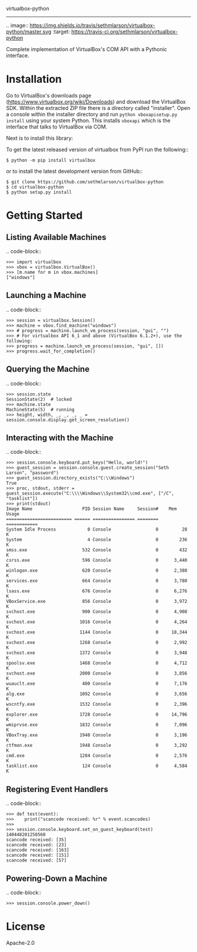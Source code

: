 virtualbox-python
*****************

.. image:: https://img.shields.io/travis/sethmlarson/virtualbox-python/master.svg
   :target: https://travis-ci.org/sethmlarson/virtualbox-python

Complete implementation of VirtualBox's COM API with a Pythonic interface.

Installation
============

Go to VirtualBox's downloads page (https://www.virtualbox.org/wiki/Downloads) and download the VirtualBox SDK.
Within the extracted ZIP file there is a directory called "installer". Open a console within the installer directory
and run ``python vboxapisetup.py install`` using your system Python. This installs ``vboxapi`` which is the interface
that talks to VirtualBox via COM.

Next is to install this library:

To get the latest released version of virtualbox from PyPI run the following::

    $ python -m pip install virtualbox
    
or to install the latest development version from GitHub::

    $ git clone https://github.com/sethmlarson/virtualbox-python
    $ cd virtualbox-python
    $ python setup.py install

Getting Started 
===============

Listing Available Machines
--------------------------

 .. code-block::

    >>> import virtualbox
    >>> vbox = virtualbox.VirtualBox()
    >>> [m.name for m in vbox.machines]
    ["windows"]

Launching a Machine
-------------------

  .. code-block::

    >>> session = virtualbox.Session()
    >>> machine = vbox.find_machine("windows")
    >>> # progress = machine.launch_vm_process(session, "gui", "")
    >>> # For virtualbox API 6_1 and above (VirtualBox 6.1.2+), use the following:
    >>> progress = machine.launch_vm_process(session, "gui", [])
    >>> progress.wait_for_completion()

Querying the Machine
--------------------

 .. code-block::

    >>> session.state
    SessionState(2)  # locked
    >>> machine.state
    MachineState(5)  # running
    >>> height, width, _, _, _, _ = session.console.display.get_screen_resolution()

Interacting with the Machine
----------------------------

 .. code-block::

    >>> session.console.keyboard.put_keys("Hello, world!")
    >>> guest_session = session.console.guest.create_session("Seth Larson", "password")
    >>> guest_session.directory_exists("C:\\Windows")
    True
    >>> proc, stdout, stderr = guest_session.execute("C:\\\\Windows\\System32\\cmd.exe", ["/C", "tasklist"])
    >>> print(stdout)
    Image Name                   PID Session Name     Session#    Mem Usage
    ========================= ====== ================ ======== ============
    System Idle Process            0 Console                 0         28 K
    System                         4 Console                 0        236 K
    smss.exe                     532 Console                 0        432 K
    csrss.exe                    596 Console                 0      3,440 K
    winlogon.exe                 620 Console                 0      2,380 K
    services.exe                 664 Console                 0      3,780 K
    lsass.exe                    676 Console                 0      6,276 K
    VBoxService.exe              856 Console                 0      3,972 K
    svchost.exe                  900 Console                 0      4,908 K
    svchost.exe                 1016 Console                 0      4,264 K
    svchost.exe                 1144 Console                 0     18,344 K
    svchost.exe                 1268 Console                 0      2,992 K
    svchost.exe                 1372 Console                 0      3,948 K
    spoolsv.exe                 1468 Console                 0      4,712 K
    svchost.exe                 2000 Console                 0      3,856 K
    wuauclt.exe                  400 Console                 0      7,176 K
    alg.exe                     1092 Console                 0      3,656 K
    wscntfy.exe                 1532 Console                 0      2,396 K
    explorer.exe                1728 Console                 0     14,796 K
    wmiprvse.exe                1832 Console                 0      7,096 K
    VBoxTray.exe                1940 Console                 0      3,196 K
    ctfmon.exe                  1948 Console                 0      3,292 K
    cmd.exe                     1284 Console                 0      2,576 K
    tasklist.exe                 124 Console                 0      4,584 K

Registering Event Handlers
--------------------------

 .. code-block::

    >>> def test(event):
    >>>    print("scancode received: %r" % event.scancodes)
    >>>
    >>> session.console.keyboard.set_on_guest_keyboard(test)
    140448201250560
    scancode received: [35]
    scancode received: [23]
    scancode received: [163]
    scancode received: [151]
    scancode received: [57]

Powering-Down a Machine
-----------------------

  .. code-block::

    >>> session.console.power_down()

License
=======

Apache-2.0
